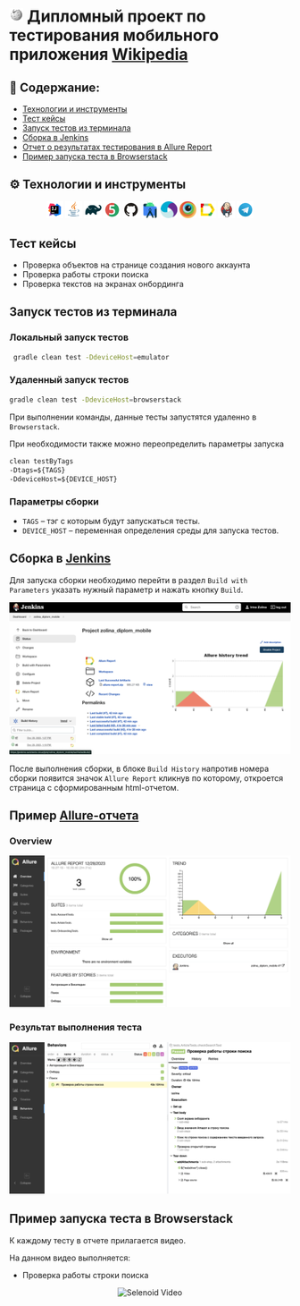 # <img width="5%" title="Wikipedia" src="media/logo/Wikipedia.svg"> Дипломный проект по тестирования мобильного приложения [Wikipedia](https://github.com/wikimedia/apps-android-wikipedia/)

## :open_book: Содержание:

- [Технологии и инструменты](#technologist-технологии-и-инструменты)
- [Тест кейсы](#bookmark_tabs-тест-кейсы)
- [Запуск тестов из терминала](#computer-запуск-тестов-из-терминала)
- [Сборка в Jenkins](#-сборка-в-jenkins)
- [Отчет о результатах тестирования в Allure Report](#-отчет-о-результатах-тестирования-в-Allure-report)
- [Пример запуска теста в Browserstack](#-пример-запуска-теста-в-Browserstack)

## :gear: Технологии и инструменты

<p align="center">
<a href="https://www.jetbrains.com/idea/"><img width="6%" title="IntelliJ IDEA" src="media/logo/Intelij_IDEA.svg"></a>
<a href="https://www.java.com/"><img width="6%" title="Java" src="media/logo/Java.svg"></a>
<a href="https://gradle.org/"><img width="6%" title="Gradle" src="media/logo/Gradle.svg"></a>
<a href="https://junit.org/junit5/"><img width="6%" title="JUnit5" src="media/logo/JUnit5.svg"></a>
<a href="https://github.com/"><img width="6%" title="GitHub" src="media/logo/GitHub.svg"></a>
<a href="https://developer.android.com/"><img width="6%" title="Android-studio" src="media/logo/Android-studio.svg"></a>
<a href="https://appium.io/"><img width="6%" title="Appium" src="media/logo/Appium.svg"></a>
<a href="https://www.browserstack.com/"><img width="6%" title="Browserstack" src="media/logo/Browserstack.svg"></a>
<a href="https://allurereport.org/"><img width="6%" title="Allure Report" src="media/logo/Allure_Report.svg"></a>
<a href="https://www.jenkins.io/"><img width="6%" title="Jenkins" src="media/logo/Jenkins.svg"></a>
<a href="https://web.telegram.org/"><img width="6%" title="Telegram" src="media/logo/Telegram.svg"></a>
</p>

## Тест кейсы
- Проверка объектов на странице создания нового аккаунта
- Проверка работы строки поиска
- Проверка текстов на экранах онбординга

## Запуск тестов из терминала

### Локальный запуск тестов

```bash
 gradle clean test -DdeviceHost=emulator
```

### Удаленный запуск тестов

```bash
gradle clean test -DdeviceHost=browserstack
```

При выполнении команды, данные тесты запустятся удаленно в <code>Browserstack</code>.

При необходимости также можно переопределить параметры запуска

```
clean testByTags
-Dtags=${TAGS} 
-DdeviceHost=${DEVICE_HOST} 
```

### Параметры сборки

* <code>TAGS</code> – тэг с которым будут запускаться тесты.
* <code>DEVICE_HOST</code> – переменная определения среды для запуска тестов.

## Сборка в [Jenkins](https://jenkins.autotests.cloud/job/zolina_diplom_mobile/)

Для запуска сборки необходимо перейти в раздел <code>Build with Parameters</code> указать нужный параметр и нажать кнопку <code>Build</code>.

<p align="center">
<img title="Jenkins Build" src="media/screens/JenkinsBuild.png">
</p>

После выполнения сборки, в блоке <code>Build History</code> напротив номера сборки появится значок <code>Allure Report</code> кликнув по которому, откроется страница с сформированным html-отчетом.

## Пример [Allure-отчета](https://jenkins.autotests.cloud/job/zolina_diplom_mobile/7/allure/)
### Overview

<p align="center">
<img title="Allure Overview" src="media/screens/allureReport.png">
</p>

### Результат выполнения теста

<p align="center">
<img title="Test Results in Alure" src="media/screens/ResultTest.png">
</p>

## Пример запуска теста в Browserstack

К каждому тесту в отчете прилагается видео.

На данном видео выполняется:

- Проверка работы строки поиска

<p align="center">
  <img title="Selenoid Video" src="media/screens/video.gif">
</p>